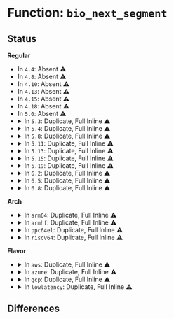 # Function: <code>bio_next_segment</code>

## Status
<b>Regular</b>
<ul>
<li>
In <code>4.4</code>: Absent ⚠️
</li>
<li>
In <code>4.8</code>: Absent ⚠️
</li>
<li>
In <code>4.10</code>: Absent ⚠️
</li>
<li>
In <code>4.13</code>: Absent ⚠️
</li>
<li>
In <code>4.15</code>: Absent ⚠️
</li>
<li>
In <code>4.18</code>: Absent ⚠️
</li>
<li>
In <code>5.0</code>: Absent ⚠️
</li>
<li>
<details>
<summary>In <code>5.3</code>: Duplicate, Full Inline ⚠️</summary>

**Collision:** Static Duplication

**Inline:** Full

**Transformation:** False

**Instances:**

```
In fs/mpage.c (ffffffff813175e5)
Location: include/linux/bio.h:124
Inline: True
Inline callers:
  - fs/mpage.c:mpage_end_io
```
```
In fs/crypto/bio.c (ffffffff813393de)
Location: include/linux/bio.h:124
Inline: True
Inline callers:
  - fs/crypto/bio.c:__fscrypt_decrypt_bio
```
```
In fs/iomap/buffered-io.c (ffffffff8134b5b2)
Location: include/linux/bio.h:124
Inline: True
Inline callers:
  - fs/iomap/buffered-io.c:iomap_read_end_io
```
```
In fs/ext4/page-io.c (ffffffff813b232c)
Location: include/linux/bio.h:124
Inline: True
Inline callers:
  - fs/ext4/page-io.c:ext4_finish_bio
```
```
In fs/ext4/readpage.c (ffffffff813b3182)
Location: include/linux/bio.h:124
Inline: True
Inline callers:
  - fs/ext4/readpage.c:mpage_end_io
```
```
In block/bio.c (ffffffff814c7aa5)
Location: include/linux/bio.h:124
Inline: True
Inline callers:
  - block/bio.c:bio_check_pages_dirty
  - block/bio.c:bio_set_pages_dirty
  - block/bio.c:bio_copy_kern_endio_read
  - block/bio.c:bio_copy_user_iov
  - block/bio.c:bio_uncopy_user
  - block/bio.c:bio_free_pages
```
```
In block/bounce.c (ffffffff814ec5f2)
Location: include/linux/bio.h:124
Inline: True
Inline callers:
  - block/bounce.c:bounce_end_io
```
</details>
</li>
<li>
<details>
<summary>In <code>5.4</code>: Duplicate, Full Inline ⚠️</summary>

**Collision:** Static Duplication

**Inline:** Full

**Transformation:** False

**Instances:**

```
In fs/mpage.c (ffffffff8132a465)
Location: include/linux/bio.h:124
Inline: True
Inline callers:
  - fs/mpage.c:mpage_end_io
```
```
In fs/crypto/bio.c (ffffffff8134f24d)
Location: include/linux/bio.h:124
Inline: True
Inline callers:
  - fs/crypto/bio.c:__fscrypt_decrypt_bio
```
```
In fs/verity/verify.c (ffffffff813517a3)
Location: include/linux/bio.h:124
Inline: True
Inline callers:
  - fs/verity/verify.c:fsverity_verify_bio
  - fs/verity/verify.c:fsverity_verify_bio
```
```
In fs/iomap/buffered-io.c (ffffffff81363872)
Location: include/linux/bio.h:124
Inline: True
Inline callers:
  - fs/iomap/buffered-io.c:iomap_read_end_io
```
```
In fs/ext4/page-io.c (ffffffff813cb37c)
Location: include/linux/bio.h:124
Inline: True
Inline callers:
  - fs/ext4/page-io.c:ext4_finish_bio
```
```
In fs/ext4/readpage.c (ffffffff813cc1d5)
Location: include/linux/bio.h:124
Inline: True
Inline callers:
  - fs/ext4/readpage.c:__read_end_io
```
```
In block/bio.c (ffffffff814e0ba5)
Location: include/linux/bio.h:124
Inline: True
Inline callers:
  - block/bio.c:bio_check_pages_dirty
  - block/bio.c:bio_set_pages_dirty
  - block/bio.c:bio_copy_kern_endio_read
  - block/bio.c:bio_copy_user_iov
  - block/bio.c:bio_uncopy_user
  - block/bio.c:bio_free_pages
```
```
In block/bounce.c (ffffffff81505a42)
Location: include/linux/bio.h:124
Inline: True
Inline callers:
  - block/bounce.c:bounce_end_io
```
</details>
</li>
<li>
<details>
<summary>In <code>5.8</code>: Duplicate, Full Inline ⚠️</summary>

**Collision:** Static Duplication

**Inline:** Full

**Transformation:** False

**Instances:**

```
In fs/mpage.c (ffffffff813641f5)
Location: include/linux/bio.h:124
Inline: True
Inline callers:
  - fs/mpage.c:mpage_end_io
```
```
In fs/crypto/bio.c (ffffffff813957b0)
Location: include/linux/bio.h:124
Inline: True
Inline callers:
  - fs/crypto/bio.c:fscrypt_decrypt_bio
```
```
In fs/verity/verify.c (ffffffff81398247)
Location: include/linux/bio.h:124
Inline: True
Inline callers:
  - fs/verity/verify.c:fsverity_verify_bio
  - fs/verity/verify.c:fsverity_verify_bio
```
```
In fs/iomap/buffered-io.c (ffffffff813ab307)
Location: include/linux/bio.h:124
Inline: True
Inline callers:
  - fs/iomap/buffered-io.c:iomap_finish_ioend
  - fs/iomap/buffered-io.c:iomap_read_end_io
```
```
In fs/ext4/page-io.c (ffffffff814174e2)
Location: include/linux/bio.h:124
Inline: True
Inline callers:
  - fs/ext4/page-io.c:ext4_finish_bio
```
```
In fs/ext4/readpage.c (ffffffff814182b5)
Location: include/linux/bio.h:124
Inline: True
Inline callers:
  - fs/ext4/readpage.c:__read_end_io
```
```
In fs/squashfs/block.c (ffffffff81449879)
Location: include/linux/bio.h:124
Inline: True
Inline callers:
  - fs/squashfs/block.c:squashfs_read_data
  - fs/squashfs/block.c:squashfs_read_data
  - fs/squashfs/block.c:copy_bio_to_actor
  - fs/squashfs/block.c:copy_bio_to_actor
```
```
In fs/squashfs/lz4_wrapper.c (ffffffff8144ea44)
Location: include/linux/bio.h:124
Inline: True
Inline callers:
  - fs/squashfs/lz4_wrapper.c:lz4_uncompress
```
```
In fs/squashfs/lzo_wrapper.c (ffffffff8144edf4)
Location: include/linux/bio.h:124
Inline: True
Inline callers:
  - fs/squashfs/lzo_wrapper.c:lzo_uncompress
```
```
In fs/squashfs/xz_wrapper.c (ffffffff8144f212)
Location: include/linux/bio.h:124
Inline: True
Inline callers:
  - fs/squashfs/xz_wrapper.c:squashfs_xz_uncompress
```
```
In fs/squashfs/zlib_wrapper.c (ffffffff8144f55d)
Location: include/linux/bio.h:124
Inline: True
Inline callers:
  - fs/squashfs/zlib_wrapper.c:zlib_uncompress
```
```
In fs/squashfs/zstd_wrapper.c (ffffffff8144f83f)
Location: include/linux/bio.h:124
Inline: True
Inline callers:
  - fs/squashfs/zstd_wrapper.c:zstd_uncompress
```
```
In block/bio.c (ffffffff8153fa05)
Location: include/linux/bio.h:124
Inline: True
Inline callers:
  - block/bio.c:bio_check_pages_dirty
  - block/bio.c:bio_set_pages_dirty
  - block/bio.c:bio_free_pages
```
```
In block/blk-map.c (ffffffff81549a25)
Location: include/linux/bio.h:124
Inline: True
Inline callers:
  - block/blk-map.c:bio_copy_kern_endio_read
  - block/blk-map.c:bio_copy_to_iter
  - block/blk-map.c:bio_copy_from_iter
```
```
In block/bounce.c (ffffffff81566142)
Location: include/linux/bio.h:124
Inline: True
Inline callers:
  - block/bounce.c:bounce_end_io
```
</details>
</li>
<li>
<details>
<summary>In <code>5.11</code>: Duplicate, Full Inline ⚠️</summary>

**Collision:** Static Duplication

**Inline:** Full

**Transformation:** False

**Instances:**

```
In fs/mpage.c (ffffffff813710f5)
Location: include/linux/bio.h:122
Inline: True
Inline callers:
  - fs/mpage.c:mpage_end_io
```
```
In fs/crypto/bio.c (ffffffff813a6ad0)
Location: include/linux/bio.h:122
Inline: True
Inline callers:
  - fs/crypto/bio.c:fscrypt_decrypt_bio
```
```
In fs/verity/verify.c (ffffffff813a9ac7)
Location: include/linux/bio.h:122
Inline: True
Inline callers:
  - fs/verity/verify.c:fsverity_verify_bio
  - fs/verity/verify.c:fsverity_verify_bio
```
```
In fs/iomap/buffered-io.c (ffffffff813bc837)
Location: include/linux/bio.h:122
Inline: True
Inline callers:
  - fs/iomap/buffered-io.c:iomap_finish_ioend
  - fs/iomap/buffered-io.c:iomap_read_end_io
```
```
In fs/ext4/page-io.c (ffffffff8142afe7)
Location: include/linux/bio.h:122
Inline: True
Inline callers:
  - fs/ext4/page-io.c:ext4_finish_bio
```
```
In fs/ext4/readpage.c (ffffffff8142be15)
Location: include/linux/bio.h:122
Inline: True
Inline callers:
  - fs/ext4/readpage.c:__read_end_io
```
```
In fs/squashfs/block.c (ffffffff81465fec)
Location: include/linux/bio.h:122
Inline: True
Inline callers:
  - fs/squashfs/block.c:squashfs_read_data
  - fs/squashfs/block.c:squashfs_read_data
  - fs/squashfs/block.c:copy_bio_to_actor
  - fs/squashfs/block.c:copy_bio_to_actor
```
```
In fs/squashfs/lz4_wrapper.c (ffffffff8146b038)
Location: include/linux/bio.h:122
Inline: True
Inline callers:
  - fs/squashfs/lz4_wrapper.c:lz4_uncompress
```
```
In fs/squashfs/lzo_wrapper.c (ffffffff8146b3b4)
Location: include/linux/bio.h:122
Inline: True
Inline callers:
  - fs/squashfs/lzo_wrapper.c:lzo_uncompress
```
```
In fs/squashfs/xz_wrapper.c (ffffffff8146b7b2)
Location: include/linux/bio.h:122
Inline: True
Inline callers:
  - fs/squashfs/xz_wrapper.c:squashfs_xz_uncompress
```
```
In fs/squashfs/zlib_wrapper.c (ffffffff8146badd)
Location: include/linux/bio.h:122
Inline: True
Inline callers:
  - fs/squashfs/zlib_wrapper.c:zlib_uncompress
```
```
In fs/squashfs/zstd_wrapper.c (ffffffff8146bd9f)
Location: include/linux/bio.h:122
Inline: True
Inline callers:
  - fs/squashfs/zstd_wrapper.c:zstd_uncompress
```
```
In block/bio.c (ffffffff8155c225)
Location: include/linux/bio.h:122
Inline: True
Inline callers:
  - block/bio.c:bio_check_pages_dirty
  - block/bio.c:bio_set_pages_dirty
  - block/bio.c:bio_free_pages
```
```
In block/blk-map.c (ffffffff815658f5)
Location: include/linux/bio.h:122
Inline: True
Inline callers:
  - block/blk-map.c:bio_copy_kern_endio_read
  - block/blk-map.c:bio_copy_to_iter
  - block/blk-map.c:bio_copy_from_iter
```
```
In block/bounce.c (ffffffff815810c2)
Location: include/linux/bio.h:122
Inline: True
Inline callers:
  - block/bounce.c:bounce_end_io
```
</details>
</li>
<li>
<details>
<summary>In <code>5.13</code>: Duplicate, Full Inline ⚠️</summary>

**Collision:** Static Duplication

**Inline:** Full

**Transformation:** False

**Instances:**

```
In fs/mpage.c (ffffffff81377aa5)
Location: include/linux/bio.h:125
Inline: True
Inline callers:
  - fs/mpage.c:mpage_end_io
```
```
In fs/crypto/bio.c (ffffffff813adb60)
Location: include/linux/bio.h:125
Inline: True
Inline callers:
  - fs/crypto/bio.c:fscrypt_decrypt_bio
```
```
In fs/verity/verify.c (ffffffff813b1008)
Location: include/linux/bio.h:125
Inline: True
Inline callers:
  - fs/verity/verify.c:fsverity_verify_bio
  - fs/verity/verify.c:fsverity_verify_bio
```
```
In fs/iomap/buffered-io.c (ffffffff813c2df9)
Location: include/linux/bio.h:125
Inline: True
Inline callers:
  - fs/iomap/buffered-io.c:iomap_finish_ioend
  - fs/iomap/buffered-io.c:iomap_read_end_io
```
```
In fs/ext4/page-io.c (ffffffff81431b57)
Location: include/linux/bio.h:125
Inline: True
Inline callers:
  - fs/ext4/page-io.c:ext4_finish_bio
```
```
In fs/ext4/readpage.c (ffffffff81432ad5)
Location: include/linux/bio.h:125
Inline: True
Inline callers:
  - fs/ext4/readpage.c:__read_end_io
```
```
In fs/squashfs/block.c (ffffffff8146b78b)
Location: include/linux/bio.h:125
Inline: True
Inline callers:
  - fs/squashfs/block.c:squashfs_read_data
  - fs/squashfs/block.c:squashfs_read_data
  - fs/squashfs/block.c:copy_bio_to_actor
  - fs/squashfs/block.c:copy_bio_to_actor
```
```
In fs/squashfs/lz4_wrapper.c (ffffffff814706f8)
Location: include/linux/bio.h:125
Inline: True
Inline callers:
  - fs/squashfs/lz4_wrapper.c:lz4_uncompress
```
```
In fs/squashfs/lzo_wrapper.c (ffffffff81470a76)
Location: include/linux/bio.h:125
Inline: True
Inline callers:
  - fs/squashfs/lzo_wrapper.c:lzo_uncompress
```
```
In fs/squashfs/xz_wrapper.c (ffffffff81470e62)
Location: include/linux/bio.h:125
Inline: True
Inline callers:
  - fs/squashfs/xz_wrapper.c:squashfs_xz_uncompress
```
```
In fs/squashfs/zlib_wrapper.c (ffffffff8147116d)
Location: include/linux/bio.h:125
Inline: True
Inline callers:
  - fs/squashfs/zlib_wrapper.c:zlib_uncompress
```
```
In fs/squashfs/zstd_wrapper.c (ffffffff8147142f)
Location: include/linux/bio.h:125
Inline: True
Inline callers:
  - fs/squashfs/zstd_wrapper.c:zstd_uncompress
```
```
In block/bio.c (ffffffff81564ac5)
Location: include/linux/bio.h:125
Inline: True
Inline callers:
  - block/bio.c:bio_check_pages_dirty
  - block/bio.c:bio_set_pages_dirty
  - block/bio.c:bio_free_pages
```
```
In block/blk-map.c (ffffffff8156ea07)
Location: include/linux/bio.h:125
Inline: True
Inline callers:
  - block/blk-map.c:blk_rq_unmap_user
  - block/blk-map.c:bio_copy_kern_endio_read
  - block/blk-map.c:bio_copy_user_iov
```
</details>
</li>
<li>
<details>
<summary>In <code>5.15</code>: Duplicate, Full Inline ⚠️</summary>

**Collision:** Static Duplication

**Inline:** Full

**Transformation:** False

**Instances:**

```
In fs/mpage.c (ffffffff813c4125)
Location: include/linux/bio.h:124
Inline: True
Inline callers:
  - fs/mpage.c:mpage_end_io
```
```
In fs/crypto/bio.c (ffffffff813fd4e0)
Location: include/linux/bio.h:124
Inline: True
Inline callers:
  - fs/crypto/bio.c:fscrypt_decrypt_bio
```
```
In fs/verity/verify.c (ffffffff81400ce8)
Location: include/linux/bio.h:124
Inline: True
Inline callers:
  - fs/verity/verify.c:fsverity_verify_bio
  - fs/verity/verify.c:fsverity_verify_bio
```
```
In fs/iomap/buffered-io.c (ffffffff814124af)
Location: include/linux/bio.h:124
Inline: True
Inline callers:
  - fs/iomap/buffered-io.c:iomap_finish_ioend
  - fs/iomap/buffered-io.c:iomap_read_end_io
```
```
In fs/ext4/page-io.c (ffffffff814853a7)
Location: include/linux/bio.h:124
Inline: True
Inline callers:
  - fs/ext4/page-io.c:ext4_finish_bio
```
```
In fs/ext4/readpage.c (ffffffff814862a5)
Location: include/linux/bio.h:124
Inline: True
Inline callers:
  - fs/ext4/readpage.c:__read_end_io
```
```
In fs/squashfs/block.c (ffffffff814c1fdb)
Location: include/linux/bio.h:124
Inline: True
Inline callers:
  - fs/squashfs/block.c:squashfs_read_data
  - fs/squashfs/block.c:squashfs_read_data
  - fs/squashfs/block.c:copy_bio_to_actor
  - fs/squashfs/block.c:copy_bio_to_actor
```
```
In fs/squashfs/lz4_wrapper.c (ffffffff814c7168)
Location: include/linux/bio.h:124
Inline: True
Inline callers:
  - fs/squashfs/lz4_wrapper.c:lz4_uncompress
```
```
In fs/squashfs/lzo_wrapper.c (ffffffff814c74e6)
Location: include/linux/bio.h:124
Inline: True
Inline callers:
  - fs/squashfs/lzo_wrapper.c:lzo_uncompress
```
```
In fs/squashfs/xz_wrapper.c (ffffffff814c78d2)
Location: include/linux/bio.h:124
Inline: True
Inline callers:
  - fs/squashfs/xz_wrapper.c:squashfs_xz_uncompress
```
```
In fs/squashfs/zlib_wrapper.c (ffffffff814c7bfd)
Location: include/linux/bio.h:124
Inline: True
Inline callers:
  - fs/squashfs/zlib_wrapper.c:zlib_uncompress
```
```
In fs/squashfs/zstd_wrapper.c (ffffffff814c7ebf)
Location: include/linux/bio.h:124
Inline: True
Inline callers:
  - fs/squashfs/zstd_wrapper.c:zstd_uncompress
```
```
In block/bio.c (ffffffff815c8e45)
Location: include/linux/bio.h:124
Inline: True
Inline callers:
  - block/bio.c:bio_check_pages_dirty
  - block/bio.c:bio_set_pages_dirty
  - block/bio.c:bio_free_pages
```
```
In block/blk-map.c (ffffffff815d3037)
Location: include/linux/bio.h:124
Inline: True
Inline callers:
  - block/blk-map.c:blk_rq_unmap_user
  - block/blk-map.c:bio_copy_kern_endio_read
  - block/blk-map.c:bio_copy_user_iov
```
</details>
</li>
<li>
<details>
<summary>In <code>5.19</code>: Duplicate, Full Inline ⚠️</summary>

**Collision:** Static Duplication

**Inline:** Full

**Transformation:** False

**Instances:**

```
In fs/mpage.c (ffffffff8144aebc)
Location: include/linux/bio.h:79
Inline: True
Inline callers:
  - fs/mpage.c:mpage_end_io
```
```
In fs/crypto/bio.c (ffffffff81470ce3)
Location: include/linux/bio.h:79
Inline: True
Inline callers:
  - fs/crypto/bio.c:fscrypt_decrypt_bio
```
```
In fs/verity/verify.c (ffffffff81474d8a)
Location: include/linux/bio.h:79
Inline: True
Inline callers:
  - fs/verity/verify.c:fsverity_verify_bio
  - fs/verity/verify.c:fsverity_verify_bio
```
```
In fs/ext4/page-io.c (ffffffff8150879f)
Location: include/linux/bio.h:79
Inline: True
Inline callers:
  - fs/ext4/page-io.c:ext4_finish_bio
```
```
In fs/ext4/readpage.c (ffffffff81509b7c)
Location: include/linux/bio.h:79
Inline: True
Inline callers:
  - fs/ext4/readpage.c:__read_end_io
```
```
In fs/squashfs/block.c (ffffffff8154ca2a)
Location: include/linux/bio.h:79
Inline: True
Inline callers:
  - fs/squashfs/block.c:squashfs_read_data
  - fs/squashfs/block.c:squashfs_read_data
  - fs/squashfs/block.c:copy_bio_to_actor
  - fs/squashfs/block.c:copy_bio_to_actor
```
```
In fs/squashfs/lz4_wrapper.c (ffffffff8155250a)
Location: include/linux/bio.h:79
Inline: True
Inline callers:
  - fs/squashfs/lz4_wrapper.c:lz4_uncompress
```
```
In fs/squashfs/lzo_wrapper.c (ffffffff815528c1)
Location: include/linux/bio.h:79
Inline: True
Inline callers:
  - fs/squashfs/lzo_wrapper.c:lzo_uncompress
```
```
In fs/squashfs/xz_wrapper.c (ffffffff81552cde)
Location: include/linux/bio.h:79
Inline: True
Inline callers:
  - fs/squashfs/xz_wrapper.c:squashfs_xz_uncompress
```
```
In fs/squashfs/zlib_wrapper.c (ffffffff8155305f)
Location: include/linux/bio.h:79
Inline: True
Inline callers:
  - fs/squashfs/zlib_wrapper.c:zlib_uncompress
```
```
In fs/squashfs/zstd_wrapper.c (ffffffff81553346)
Location: include/linux/bio.h:79
Inline: True
Inline callers:
  - fs/squashfs/zstd_wrapper.c:zstd_uncompress
```
```
In block/bio.c (ffffffff81673f03)
Location: include/linux/bio.h:79
Inline: True
Inline callers:
  - block/bio.c:bio_check_pages_dirty
  - block/bio.c:bio_set_pages_dirty
  - block/bio.c:bio_free_pages
  - block/bio.c:__bio_release_pages
```
```
In block/blk-map.c (ffffffff8167ecdc)
Location: include/linux/bio.h:79
Inline: True
Inline callers:
  - block/blk-map.c:blk_rq_unmap_user
  - block/blk-map.c:bio_copy_kern_endio_read
  - block/blk-map.c:bio_copy_user_iov
```
</details>
</li>
<li>
<details>
<summary>In <code>6.2</code>: Duplicate, Full Inline ⚠️</summary>

**Collision:** Static Duplication

**Inline:** Full

**Transformation:** False

**Instances:**

```
In fs/mpage.c (ffffffff814d95ec)
Location: include/linux/bio.h:79
Inline: True
Inline callers:
  - fs/mpage.c:mpage_end_io
```
```
In fs/crypto/bio.c (ffffffff81502818)
Location: include/linux/bio.h:79
Inline: True
Inline callers:
  - fs/crypto/bio.c:fscrypt_decrypt_bio
```
```
In fs/verity/verify.c (ffffffff8150716d)
Location: include/linux/bio.h:79
Inline: True
Inline callers:
  - fs/verity/verify.c:fsverity_verify_bio
  - fs/verity/verify.c:fsverity_verify_bio
```
```
In fs/ext4/page-io.c (ffffffff815a329f)
Location: include/linux/bio.h:79
Inline: True
Inline callers:
  - fs/ext4/page-io.c:ext4_finish_bio
```
```
In fs/ext4/readpage.c (ffffffff815a47fc)
Location: include/linux/bio.h:79
Inline: True
Inline callers:
  - fs/ext4/readpage.c:__read_end_io
```
```
In fs/squashfs/block.c (ffffffff815ec8e6)
Location: include/linux/bio.h:79
Inline: True
Inline callers:
  - fs/squashfs/block.c:squashfs_read_data
  - fs/squashfs/block.c:squashfs_read_data
  - fs/squashfs/block.c:copy_bio_to_actor
  - fs/squashfs/block.c:copy_bio_to_actor
```
```
In fs/squashfs/lz4_wrapper.c (ffffffff815f3a6a)
Location: include/linux/bio.h:79
Inline: True
Inline callers:
  - fs/squashfs/lz4_wrapper.c:lz4_uncompress
```
```
In fs/squashfs/lzo_wrapper.c (ffffffff815f3eb1)
Location: include/linux/bio.h:79
Inline: True
Inline callers:
  - fs/squashfs/lzo_wrapper.c:lzo_uncompress
```
```
In fs/squashfs/xz_wrapper.c (ffffffff815f42f6)
Location: include/linux/bio.h:79
Inline: True
Inline callers:
  - fs/squashfs/xz_wrapper.c:squashfs_xz_uncompress
```
```
In fs/squashfs/zlib_wrapper.c (ffffffff815f4707)
Location: include/linux/bio.h:79
Inline: True
Inline callers:
  - fs/squashfs/zlib_wrapper.c:zlib_uncompress
```
```
In fs/squashfs/zstd_wrapper.c (ffffffff815f4a65)
Location: include/linux/bio.h:79
Inline: True
Inline callers:
  - fs/squashfs/zstd_wrapper.c:zstd_uncompress
```
```
In block/bio.c (ffffffff8172fb73)
Location: include/linux/bio.h:79
Inline: True
Inline callers:
  - block/bio.c:bio_check_pages_dirty
  - block/bio.c:bio_set_pages_dirty
  - block/bio.c:bio_free_pages
  - block/bio.c:__bio_release_pages
```
```
In block/blk-map.c (ffffffff8173bc90)
Location: include/linux/bio.h:79
Inline: True
Inline callers:
  - block/blk-map.c:blk_rq_unmap_user
  - block/blk-map.c:bio_copy_kern_endio_read
  - block/blk-map.c:bio_copy_user_iov
```
</details>
</li>
<li>
<details>
<summary>In <code>6.5</code>: Duplicate, Full Inline ⚠️</summary>

**Collision:** Static Duplication

**Inline:** Full

**Transformation:** False

**Instances:**

```
In fs/squashfs/block.c (ffffffff81624846)
Location: include/linux/bio.h:81
Inline: True
Inline callers:
  - fs/squashfs/block.c:squashfs_read_data
  - fs/squashfs/block.c:squashfs_read_data
  - fs/squashfs/block.c:squashfs_bio_read_cached
  - fs/squashfs/block.c:copy_bio_to_actor
  - fs/squashfs/block.c:copy_bio_to_actor
```
```
In fs/squashfs/lz4_wrapper.c (ffffffff8162bb5a)
Location: include/linux/bio.h:81
Inline: True
Inline callers:
  - fs/squashfs/lz4_wrapper.c:lz4_uncompress
```
```
In fs/squashfs/lzo_wrapper.c (ffffffff8162bfa1)
Location: include/linux/bio.h:81
Inline: True
Inline callers:
  - fs/squashfs/lzo_wrapper.c:lzo_uncompress
```
```
In fs/squashfs/xz_wrapper.c (ffffffff8162c3e7)
Location: include/linux/bio.h:81
Inline: True
Inline callers:
  - fs/squashfs/xz_wrapper.c:squashfs_xz_uncompress
```
```
In fs/squashfs/zlib_wrapper.c (ffffffff8162c7d7)
Location: include/linux/bio.h:81
Inline: True
Inline callers:
  - fs/squashfs/zlib_wrapper.c:zlib_uncompress
```
```
In fs/squashfs/zstd_wrapper.c (ffffffff8162cafd)
Location: include/linux/bio.h:81
Inline: True
Inline callers:
  - fs/squashfs/zstd_wrapper.c:zstd_uncompress
```
```
In block/bio.c (ffffffff8176bd95)
Location: include/linux/bio.h:81
Inline: True
Inline callers:
  - block/bio.c:bio_check_pages_dirty
  - block/bio.c:bio_set_pages_dirty
  - block/bio.c:bio_free_pages
  - block/bio.c:__bio_release_pages
```
```
In block/blk-map.c (ffffffff817783d0)
Location: include/linux/bio.h:81
Inline: True
Inline callers:
  - block/blk-map.c:blk_rq_unmap_user
  - block/blk-map.c:bio_copy_kern_endio_read
  - block/blk-map.c:bio_copy_user_iov
```
</details>
</li>
<li>
<details>
<summary>In <code>6.8</code>: Duplicate, Full Inline ⚠️</summary>

**Collision:** Static Duplication

**Inline:** Full

**Transformation:** False

**Instances:**

```
In fs/squashfs/block.c (ffffffff8165d8d6)
Location: include/linux/bio.h:81
Inline: True
Inline callers:
  - fs/squashfs/block.c:squashfs_read_data
  - fs/squashfs/block.c:squashfs_read_data
  - fs/squashfs/block.c:squashfs_bio_read_cached
  - fs/squashfs/block.c:copy_bio_to_actor
  - fs/squashfs/block.c:copy_bio_to_actor
```
```
In fs/squashfs/lz4_wrapper.c (ffffffff81664f2a)
Location: include/linux/bio.h:81
Inline: True
Inline callers:
  - fs/squashfs/lz4_wrapper.c:lz4_uncompress
```
```
In fs/squashfs/lzo_wrapper.c (ffffffff816653a1)
Location: include/linux/bio.h:81
Inline: True
Inline callers:
  - fs/squashfs/lzo_wrapper.c:lzo_uncompress
```
```
In fs/squashfs/xz_wrapper.c (ffffffff81665817)
Location: include/linux/bio.h:81
Inline: True
Inline callers:
  - fs/squashfs/xz_wrapper.c:squashfs_xz_uncompress
```
```
In fs/squashfs/zlib_wrapper.c (ffffffff81665c67)
Location: include/linux/bio.h:81
Inline: True
Inline callers:
  - fs/squashfs/zlib_wrapper.c:zlib_uncompress
```
```
In fs/squashfs/zstd_wrapper.c (ffffffff81665fbd)
Location: include/linux/bio.h:81
Inline: True
Inline callers:
  - fs/squashfs/zstd_wrapper.c:zstd_uncompress
```
```
In block/bio.c (ffffffff817ab125)
Location: include/linux/bio.h:81
Inline: True
Inline callers:
  - block/bio.c:bio_free_pages
```
```
In block/blk-map.c (ffffffff817ba7b0)
Location: include/linux/bio.h:81
Inline: True
Inline callers:
  - block/blk-map.c:blk_rq_unmap_user
  - block/blk-map.c:bio_copy_kern_endio_read
  - block/blk-map.c:bio_copy_from_iter
```
</details>
</li>
</ul>
<b>Arch</b>
<ul>
<li>
<details>
<summary>In <code>arm64</code>: Duplicate, Full Inline ⚠️</summary>

**Collision:** Static Duplication

**Inline:** Full

**Transformation:** False

**Instances:**

```
In fs/mpage.c (ffff8000103e5bd0)
Location: include/linux/bio.h:124
Inline: True
Inline callers:
  - fs/mpage.c:mpage_end_io
```
```
In fs/crypto/bio.c (ffff800010410de8)
Location: include/linux/bio.h:124
Inline: True
Inline callers:
  - fs/crypto/bio.c:__fscrypt_decrypt_bio
```
```
In fs/verity/verify.c (ffff8000104138f0)
Location: include/linux/bio.h:124
Inline: True
Inline callers:
  - fs/verity/verify.c:fsverity_verify_bio
  - fs/verity/verify.c:fsverity_verify_bio
```
```
In fs/iomap/buffered-io.c (ffff80001042afc0)
Location: include/linux/bio.h:124
Inline: True
Inline callers:
  - fs/iomap/buffered-io.c:iomap_read_end_io
```
```
In fs/ext4/page-io.c (ffff8000104a31f0)
Location: include/linux/bio.h:124
Inline: True
Inline callers:
  - fs/ext4/page-io.c:ext4_finish_bio
```
```
In fs/ext4/readpage.c (ffff8000104a4608)
Location: include/linux/bio.h:124
Inline: True
Inline callers:
  - fs/ext4/readpage.c:__read_end_io
```
```
In block/bio.c (ffff8000105dd6d0)
Location: include/linux/bio.h:124
Inline: True
Inline callers:
  - block/bio.c:bio_check_pages_dirty
  - block/bio.c:bio_set_pages_dirty
  - block/bio.c:bio_copy_kern_endio_read
  - block/bio.c:bio_copy_user_iov
  - block/bio.c:bio_uncopy_user
  - block/bio.c:bio_free_pages
```
</details>
</li>
<li>
<details>
<summary>In <code>armhf</code>: Duplicate, Full Inline ⚠️</summary>

**Collision:** Static Duplication

**Inline:** Full

**Transformation:** False

**Instances:**

```
In fs/mpage.c (c05bd7f4)
Location: include/linux/bio.h:124
Inline: True
Inline callers:
  - fs/mpage.c:mpage_end_io
```
```
In fs/crypto/bio.c (c05dd1f4)
Location: include/linux/bio.h:124
Inline: True
Inline callers:
  - fs/crypto/bio.c:__fscrypt_decrypt_bio
```
```
In fs/verity/verify.c (c05dfb94)
Location: include/linux/bio.h:124
Inline: True
Inline callers:
  - fs/verity/verify.c:fsverity_verify_bio
  - fs/verity/verify.c:fsverity_verify_bio
```
```
In fs/iomap/buffered-io.c (c05f2d6c)
Location: include/linux/bio.h:124
Inline: True
Inline callers:
  - fs/iomap/buffered-io.c:iomap_read_end_io
```
```
In fs/ext4/page-io.c (c0665228)
Location: include/linux/bio.h:124
Inline: True
Inline callers:
  - fs/ext4/page-io.c:ext4_finish_bio
```
```
In fs/ext4/readpage.c (c06661e4)
Location: include/linux/bio.h:124
Inline: True
Inline callers:
  - fs/ext4/readpage.c:__read_end_io
```
```
In block/bio.c (c078ab08)
Location: include/linux/bio.h:124
Inline: True
Inline callers:
  - block/bio.c:bio_check_pages_dirty
  - block/bio.c:bio_set_pages_dirty
  - block/bio.c:bio_copy_kern_endio_read
  - block/bio.c:bio_copy_user_iov
  - block/bio.c:bio_uncopy_user
  - block/bio.c:bio_free_pages
```
```
In block/bounce.c (c07b2db8)
Location: include/linux/bio.h:124
Inline: True
Inline callers:
  - block/bounce.c:bounce_end_io
```
</details>
</li>
<li>
<details>
<summary>In <code>ppc64el</code>: Duplicate, Full Inline ⚠️</summary>

**Collision:** Static Duplication

**Inline:** Full

**Transformation:** False

**Instances:**

```
In fs/mpage.c (c0000000004ebd80)
Location: include/linux/bio.h:124
Inline: True
Inline callers:
  - fs/mpage.c:mpage_end_io
```
```
In fs/crypto/bio.c (c00000000051e554)
Location: include/linux/bio.h:124
Inline: True
Inline callers:
  - fs/crypto/bio.c:__fscrypt_decrypt_bio
```
```
In fs/verity/verify.c (c0000000005218ac)
Location: include/linux/bio.h:124
Inline: True
Inline callers:
  - fs/verity/verify.c:fsverity_verify_bio
  - fs/verity/verify.c:fsverity_verify_bio
```
```
In fs/iomap/buffered-io.c (c00000000053a94c)
Location: include/linux/bio.h:124
Inline: True
Inline callers:
  - fs/iomap/buffered-io.c:iomap_read_end_io
```
```
In fs/ext4/page-io.c (c0000000005d0128)
Location: include/linux/bio.h:124
Inline: True
Inline callers:
  - fs/ext4/page-io.c:ext4_finish_bio
```
```
In fs/ext4/readpage.c (c0000000005d1570)
Location: include/linux/bio.h:124
Inline: True
Inline callers:
  - fs/ext4/readpage.c:__read_end_io
```
```
In block/bio.c (c00000000076ef88)
Location: include/linux/bio.h:124
Inline: True
Inline callers:
  - block/bio.c:bio_check_pages_dirty
  - block/bio.c:bio_set_pages_dirty
  - block/bio.c:bio_copy_kern_endio_read
  - block/bio.c:bio_copy_user_iov
  - block/bio.c:bio_uncopy_user
  - block/bio.c:bio_free_pages
```
</details>
</li>
<li>
<details>
<summary>In <code>riscv64</code>: Duplicate, Full Inline ⚠️</summary>

**Collision:** Static Duplication

**Inline:** Full

**Transformation:** False

**Instances:**

```
In fs/mpage.c (ffffffe00029b16a)
Location: include/linux/bio.h:124
Inline: True
Inline callers:
  - fs/mpage.c:mpage_end_io
```
```
In fs/crypto/bio.c (ffffffe0002b905c)
Location: include/linux/bio.h:124
Inline: True
Inline callers:
  - fs/crypto/bio.c:__fscrypt_decrypt_bio
```
```
In fs/verity/verify.c (ffffffe0002bb2d2)
Location: include/linux/bio.h:124
Inline: True
Inline callers:
  - fs/verity/verify.c:fsverity_verify_bio
  - fs/verity/verify.c:fsverity_verify_bio
```
```
In fs/iomap/buffered-io.c (ffffffe0002c7dcc)
Location: include/linux/bio.h:124
Inline: True
Inline callers:
  - fs/iomap/buffered-io.c:iomap_read_end_io
```
```
In fs/ext4/page-io.c (ffffffe000324aee)
Location: include/linux/bio.h:124
Inline: True
Inline callers:
  - fs/ext4/page-io.c:ext4_finish_bio
```
```
In fs/ext4/readpage.c (ffffffe0003257fa)
Location: include/linux/bio.h:124
Inline: True
Inline callers:
  - fs/ext4/readpage.c:__read_end_io
```
```
In block/bio.c (ffffffe0004207a8)
Location: include/linux/bio.h:124
Inline: True
Inline callers:
  - block/bio.c:bio_check_pages_dirty
  - block/bio.c:bio_set_pages_dirty
  - block/bio.c:bio_copy_kern_endio_read
  - block/bio.c:bio_copy_user_iov
  - block/bio.c:bio_uncopy_user
  - block/bio.c:bio_free_pages
```
</details>
</li>
</ul>
<b>Flavor</b>
<ul>
<li>
<details>
<summary>In <code>aws</code>: Duplicate, Full Inline ⚠️</summary>

**Collision:** Static Duplication

**Inline:** Full

**Transformation:** False

**Instances:**

```
In fs/mpage.c (ffffffff81322a45)
Location: include/linux/bio.h:124
Inline: True
Inline callers:
  - fs/mpage.c:mpage_end_io
```
```
In fs/crypto/bio.c (ffffffff8134782d)
Location: include/linux/bio.h:124
Inline: True
Inline callers:
  - fs/crypto/bio.c:__fscrypt_decrypt_bio
```
```
In fs/verity/verify.c (ffffffff81349d83)
Location: include/linux/bio.h:124
Inline: True
Inline callers:
  - fs/verity/verify.c:fsverity_verify_bio
  - fs/verity/verify.c:fsverity_verify_bio
```
```
In fs/iomap/buffered-io.c (ffffffff8135be52)
Location: include/linux/bio.h:124
Inline: True
Inline callers:
  - fs/iomap/buffered-io.c:iomap_read_end_io
```
```
In fs/ext4/page-io.c (ffffffff813c395c)
Location: include/linux/bio.h:124
Inline: True
Inline callers:
  - fs/ext4/page-io.c:ext4_finish_bio
```
```
In fs/ext4/readpage.c (ffffffff813c47b5)
Location: include/linux/bio.h:124
Inline: True
Inline callers:
  - fs/ext4/readpage.c:__read_end_io
```
```
In block/bio.c (ffffffff814d9185)
Location: include/linux/bio.h:124
Inline: True
Inline callers:
  - block/bio.c:bio_check_pages_dirty
  - block/bio.c:bio_set_pages_dirty
  - block/bio.c:bio_copy_kern_endio_read
  - block/bio.c:bio_copy_user_iov
  - block/bio.c:bio_uncopy_user
  - block/bio.c:bio_free_pages
```
```
In block/bounce.c (ffffffff814fe022)
Location: include/linux/bio.h:124
Inline: True
Inline callers:
  - block/bounce.c:bounce_end_io
```
</details>
</li>
<li>
<details>
<summary>In <code>azure</code>: Duplicate, Full Inline ⚠️</summary>

**Collision:** Static Duplication

**Inline:** Full

**Transformation:** False

**Instances:**

```
In fs/mpage.c (ffffffff813135e5)
Location: include/linux/bio.h:124
Inline: True
Inline callers:
  - fs/mpage.c:mpage_end_io
```
```
In fs/crypto/bio.c (ffffffff8133850d)
Location: include/linux/bio.h:124
Inline: True
Inline callers:
  - fs/crypto/bio.c:__fscrypt_decrypt_bio
```
```
In fs/verity/verify.c (ffffffff8133aa63)
Location: include/linux/bio.h:124
Inline: True
Inline callers:
  - fs/verity/verify.c:fsverity_verify_bio
  - fs/verity/verify.c:fsverity_verify_bio
```
```
In fs/iomap/buffered-io.c (ffffffff8134caf2)
Location: include/linux/bio.h:124
Inline: True
Inline callers:
  - fs/iomap/buffered-io.c:iomap_read_end_io
```
```
In fs/ext4/page-io.c (ffffffff813b43ec)
Location: include/linux/bio.h:124
Inline: True
Inline callers:
  - fs/ext4/page-io.c:ext4_finish_bio
```
```
In fs/ext4/readpage.c (ffffffff813b5235)
Location: include/linux/bio.h:124
Inline: True
Inline callers:
  - fs/ext4/readpage.c:__read_end_io
```
```
In block/bio.c (ffffffff814c9b35)
Location: include/linux/bio.h:124
Inline: True
Inline callers:
  - block/bio.c:bio_check_pages_dirty
  - block/bio.c:bio_set_pages_dirty
  - block/bio.c:bio_copy_kern_endio_read
  - block/bio.c:bio_copy_user_iov
  - block/bio.c:bio_uncopy_user
  - block/bio.c:bio_free_pages
```
```
In block/bounce.c (ffffffff814ee532)
Location: include/linux/bio.h:124
Inline: True
Inline callers:
  - block/bounce.c:bounce_end_io
```
</details>
</li>
<li>
<details>
<summary>In <code>gcp</code>: Duplicate, Full Inline ⚠️</summary>

**Collision:** Static Duplication

**Inline:** Full

**Transformation:** False

**Instances:**

```
In fs/mpage.c (ffffffff81320515)
Location: include/linux/bio.h:124
Inline: True
Inline callers:
  - fs/mpage.c:mpage_end_io
```
```
In fs/crypto/bio.c (ffffffff813452fd)
Location: include/linux/bio.h:124
Inline: True
Inline callers:
  - fs/crypto/bio.c:__fscrypt_decrypt_bio
```
```
In fs/verity/verify.c (ffffffff81347853)
Location: include/linux/bio.h:124
Inline: True
Inline callers:
  - fs/verity/verify.c:fsverity_verify_bio
  - fs/verity/verify.c:fsverity_verify_bio
```
```
In fs/iomap/buffered-io.c (ffffffff81359922)
Location: include/linux/bio.h:124
Inline: True
Inline callers:
  - fs/iomap/buffered-io.c:iomap_read_end_io
```
```
In fs/ext4/page-io.c (ffffffff813c0dec)
Location: include/linux/bio.h:124
Inline: True
Inline callers:
  - fs/ext4/page-io.c:ext4_finish_bio
```
```
In fs/ext4/readpage.c (ffffffff813c1c45)
Location: include/linux/bio.h:124
Inline: True
Inline callers:
  - fs/ext4/readpage.c:__read_end_io
```
```
In block/bio.c (ffffffff814d5215)
Location: include/linux/bio.h:124
Inline: True
Inline callers:
  - block/bio.c:bio_check_pages_dirty
  - block/bio.c:bio_set_pages_dirty
  - block/bio.c:bio_copy_kern_endio_read
  - block/bio.c:bio_copy_user_iov
  - block/bio.c:bio_uncopy_user
  - block/bio.c:bio_free_pages
```
```
In block/bounce.c (ffffffff814fa0b2)
Location: include/linux/bio.h:124
Inline: True
Inline callers:
  - block/bounce.c:bounce_end_io
```
</details>
</li>
<li>
<details>
<summary>In <code>lowlatency</code>: Duplicate, Full Inline ⚠️</summary>

**Collision:** Static Duplication

**Inline:** Full

**Transformation:** False

**Instances:**

```
In fs/mpage.c (ffffffff81332235)
Location: include/linux/bio.h:124
Inline: True
Inline callers:
  - fs/mpage.c:mpage_end_io
```
```
In fs/crypto/bio.c (ffffffff813585dd)
Location: include/linux/bio.h:124
Inline: True
Inline callers:
  - fs/crypto/bio.c:__fscrypt_decrypt_bio
```
```
In fs/verity/verify.c (ffffffff8135ab53)
Location: include/linux/bio.h:124
Inline: True
Inline callers:
  - fs/verity/verify.c:fsverity_verify_bio
  - fs/verity/verify.c:fsverity_verify_bio
```
```
In fs/iomap/buffered-io.c (ffffffff8136d012)
Location: include/linux/bio.h:124
Inline: True
Inline callers:
  - fs/iomap/buffered-io.c:iomap_read_end_io
```
```
In fs/ext4/page-io.c (ffffffff813d5f1c)
Location: include/linux/bio.h:124
Inline: True
Inline callers:
  - fs/ext4/page-io.c:ext4_finish_bio
```
```
In fs/ext4/readpage.c (ffffffff813d6dc5)
Location: include/linux/bio.h:124
Inline: True
Inline callers:
  - fs/ext4/readpage.c:__read_end_io
```
```
In block/bio.c (ffffffff814eddc5)
Location: include/linux/bio.h:124
Inline: True
Inline callers:
  - block/bio.c:bio_check_pages_dirty
  - block/bio.c:bio_set_pages_dirty
  - block/bio.c:bio_copy_kern_endio_read
  - block/bio.c:bio_copy_user_iov
  - block/bio.c:bio_uncopy_user
  - block/bio.c:bio_free_pages
```
```
In block/bounce.c (ffffffff81513112)
Location: include/linux/bio.h:124
Inline: True
Inline callers:
  - block/bounce.c:bounce_end_io
```
</details>
</li>
</ul>

## Differences
